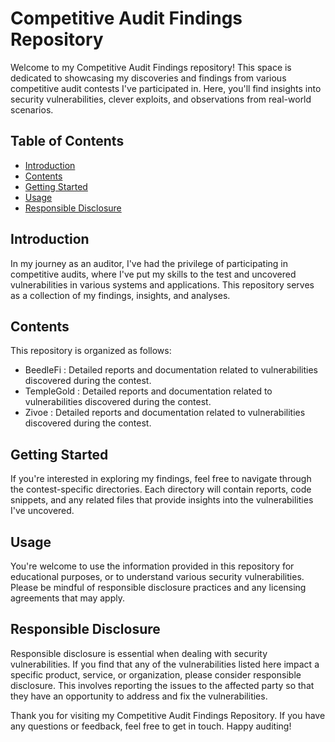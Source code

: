# Competitive Audit Findings Repository

Welcome to my Competitive Audit Findings repository! This space is dedicated to showcasing my discoveries and findings from various competitive audit contests I've participated in. Here, you'll find insights into security vulnerabilities, clever exploits, and observations from real-world scenarios.

## Table of Contents

- [Introduction](#introduction)
- [Contents](#contents)
- [Getting Started](#getting-started)
- [Usage](#usage)
- [Responsible Disclosure](#responsible-disclosure)

## Introduction

In my journey as an auditor, I've had the privilege of participating in competitive audits, where I've put my skills to the test and uncovered vulnerabilities in various systems and applications. This repository serves as a collection of my findings, insights, and analyses.

## Contents

This repository is organized as follows:

- BeedleFi : Detailed reports and documentation related to vulnerabilities discovered during the contest.
- TempleGold : Detailed reports and documentation related to vulnerabilities discovered during the contest.
- Zivoe : Detailed reports and documentation related to vulnerabilities discovered during the contest.

## Getting Started

If you're interested in exploring my findings, feel free to navigate through the contest-specific directories. Each directory will contain reports, code snippets, and any related files that provide insights into the vulnerabilities I've uncovered.

## Usage

You're welcome to use the information provided in this repository for educational purposes, or to understand various security vulnerabilities. Please be mindful of responsible disclosure practices and any licensing agreements that may apply.

## Responsible Disclosure

Responsible disclosure is essential when dealing with security vulnerabilities. If you find that any of the vulnerabilities listed here impact a specific product, service, or organization, please consider responsible disclosure. This involves reporting the issues to the affected party so that they have an opportunity to address and fix the vulnerabilities.

Thank you for visiting my Competitive Audit Findings Repository. If you have any questions or feedback, feel free to get in touch. Happy auditing!

